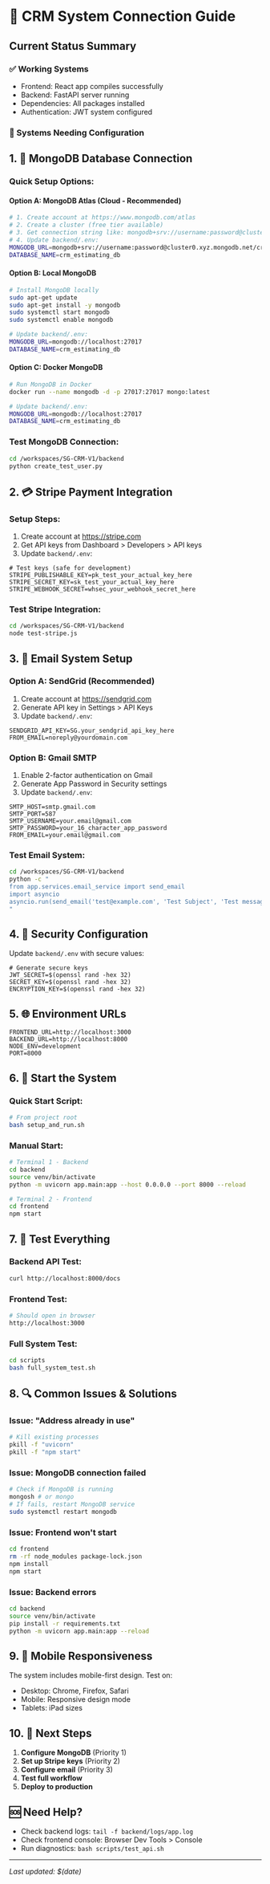 # 🔗 CRM System Connection Guide

## Current Status Summary

### ✅ Working Systems
- Frontend: React app compiles successfully 
- Backend: FastAPI server running
- Dependencies: All packages installed
- Authentication: JWT system configured

### 🚨 Systems Needing Configuration

## 1. 🍃 MongoDB Database Connection

### Quick Setup Options:

#### Option A: MongoDB Atlas (Cloud - Recommended)
```bash
# 1. Create account at https://www.mongodb.com/atlas
# 2. Create a cluster (free tier available)
# 3. Get connection string like: mongodb+srv://username:password@cluster0.xyz.mongodb.net/crm_db
# 4. Update backend/.env:
MONGODB_URL=mongodb+srv://username:password@cluster0.xyz.mongodb.net/crm_db
DATABASE_NAME=crm_estimating_db
```

#### Option B: Local MongoDB
```bash
# Install MongoDB locally
sudo apt-get update
sudo apt-get install -y mongodb
sudo systemctl start mongodb
sudo systemctl enable mongodb

# Update backend/.env:
MONGODB_URL=mongodb://localhost:27017
DATABASE_NAME=crm_estimating_db
```

#### Option C: Docker MongoDB
```bash
# Run MongoDB in Docker
docker run --name mongodb -d -p 27017:27017 mongo:latest

# Update backend/.env:
MONGODB_URL=mongodb://localhost:27017
DATABASE_NAME=crm_estimating_db
```

### Test MongoDB Connection:
```bash
cd /workspaces/SG-CRM-V1/backend
python create_test_user.py
```

## 2. 💳 Stripe Payment Integration

### Setup Steps:
1. Create account at https://stripe.com
2. Get API keys from Dashboard > Developers > API keys
3. Update `backend/.env`:

```env
# Test keys (safe for development)
STRIPE_PUBLISHABLE_KEY=pk_test_your_actual_key_here
STRIPE_SECRET_KEY=sk_test_your_actual_key_here
STRIPE_WEBHOOK_SECRET=whsec_your_webhook_secret_here
```

### Test Stripe Integration:
```bash
cd /workspaces/SG-CRM-V1/backend
node test-stripe.js
```

## 3. 📧 Email System Setup

### Option A: SendGrid (Recommended)
1. Create account at https://sendgrid.com
2. Generate API key in Settings > API Keys
3. Update `backend/.env`:

```env
SENDGRID_API_KEY=SG.your_sendgrid_api_key_here
FROM_EMAIL=noreply@yourdomain.com
```

### Option B: Gmail SMTP
1. Enable 2-factor authentication on Gmail
2. Generate App Password in Security settings
3. Update `backend/.env`:

```env
SMTP_HOST=smtp.gmail.com
SMTP_PORT=587
SMTP_USERNAME=your.email@gmail.com
SMTP_PASSWORD=your_16_character_app_password
FROM_EMAIL=your.email@gmail.com
```

### Test Email System:
```bash
cd /workspaces/SG-CRM-V1/backend
python -c "
from app.services.email_service import send_email
import asyncio
asyncio.run(send_email('test@example.com', 'Test Subject', 'Test message'))
"
```

## 4. 🔐 Security Configuration

Update `backend/.env` with secure values:

```env
# Generate secure keys
JWT_SECRET=$(openssl rand -hex 32)
SECRET_KEY=$(openssl rand -hex 32)
ENCRYPTION_KEY=$(openssl rand -hex 32)
```

## 5. 🌐 Environment URLs

```env
FRONTEND_URL=http://localhost:3000
BACKEND_URL=http://localhost:8000
NODE_ENV=development
PORT=8000
```

## 6. 🚀 Start the System

### Quick Start Script:
```bash
# From project root
bash setup_and_run.sh
```

### Manual Start:
```bash
# Terminal 1 - Backend
cd backend
source venv/bin/activate
python -m uvicorn app.main:app --host 0.0.0.0 --port 8000 --reload

# Terminal 2 - Frontend  
cd frontend
npm start
```

## 7. 🧪 Test Everything

### Backend API Test:
```bash
curl http://localhost:8000/docs
```

### Frontend Test:
```bash
# Should open in browser
http://localhost:3000
```

### Full System Test:
```bash
cd scripts
bash full_system_test.sh
```

## 8. 🔍 Common Issues & Solutions

### Issue: "Address already in use"
```bash
# Kill existing processes
pkill -f "uvicorn"
pkill -f "npm start"
```

### Issue: MongoDB connection failed
```bash
# Check if MongoDB is running
mongosh # or mongo
# If fails, restart MongoDB service
sudo systemctl restart mongodb
```

### Issue: Frontend won't start
```bash
cd frontend
rm -rf node_modules package-lock.json
npm install
npm start
```

### Issue: Backend errors
```bash
cd backend
source venv/bin/activate
pip install -r requirements.txt
python -m uvicorn app.main:app --reload
```

## 9. 📱 Mobile Responsiveness

The system includes mobile-first design. Test on:
- Desktop: Chrome, Firefox, Safari
- Mobile: Responsive design mode
- Tablets: iPad sizes

## 10. 🎯 Next Steps

1. **Configure MongoDB** (Priority 1)
2. **Set up Stripe keys** (Priority 2)  
3. **Configure email** (Priority 3)
4. **Test full workflow**
5. **Deploy to production**

## 🆘 Need Help?

- Check backend logs: `tail -f backend/logs/app.log`
- Check frontend console: Browser Dev Tools > Console
- Run diagnostics: `bash scripts/test_api.sh`

---

*Last updated: $(date)*
